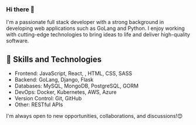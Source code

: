 ### Hi there 👋
 
I'm a passionate full stack developer with a strong background in developing web applications such as GoLang and Python. 
I enjoy working with cutting-edge technologies to bring ideas to life and deliver high-quality software.
 
## 🚀 Skills and Technologies
- Frontend: JavaScript, React, , HTML, CSS, SASS
- Backend: GoLang, Django, Flask
- Databases: MySQL, MongoDB, PostgreSQL, GORM
- DevOps: Docker, Kubernetes, AWS, Azure
- Version Control: Git, GitHub
- Other: RESTful APIs
 
I'm always open to new opportunities, collaborations, and discussions!😊
